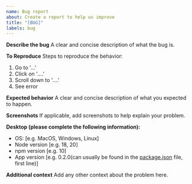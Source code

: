```yaml
---
name: Bug report
about: Create a report to help us improve
title: "[BUG]"
labels: bug
---
```


**Describe the bug**
A clear and concise description of what the bug is.

**To Reproduce**
Steps to reproduce the behavior:
1. Go to '...'
2. Click on '....'
3. Scroll down to '....'
4. See error

**Expected behavior**
A clear and concise description of what you expected to happen.

**Screenshots**
If applicable, add screenshots to help explain your problem.

**Desktop (please complete the following information):**
 - OS: [e.g. MacOS, Windows, Linux]
 - Node version [e.g. 18, 20]
 - npm version [e.g. 10]
 - App version [e.g. 0.2.0(can usually be found in the <a href="">package.json</a> file, first line)]

**Additional context**
Add any other context about the problem here.
